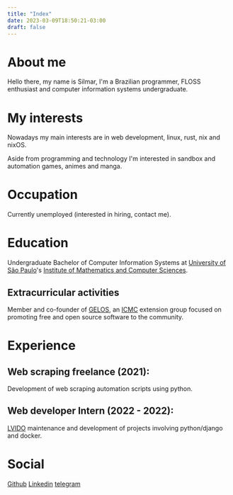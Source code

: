 ```yaml
---
title: "Index"
date: 2023-03-09T18:50:21-03:00
draft: false
---
```

# About me
Hello there, my name is Silmar, I'm a Brazilian programmer, FLOSS enthusiast and computer information systems undergraduate.

# My interests
Nowadays my main interests are in web development, linux, rust, nix and nixOS.

Aside from programming and technology I'm interested in sandbox and automation games, animes and manga.

# Occupation
Currently unemployed (interested in hiring, contact me).

# Education
Undergraduate Bachelor of Computer Information Systems at [University of São Paulo](https://www5.usp.br/)'s [Institute of Mathematics and Computer Sciences](https://www.icmc.usp.br/en/).

## Extracurricular activities
Member and co-founder of [GELOS](https://gelos.club/sobre/), an [ICMC](https://www.icmc.usp.br/en/) extension group focused on promoting free and open source software to the community.


# Experience
## Web scraping freelance (2021):
Development of web scraping automation scripts using python.


## Web developer Intern (2022 - 2022):
[LVIDO](https://www.lvido.tech/) maintenance and development of projects involving python/django and docker.

# Social
[Github](https://github.com/silmarp) [Linkedin](https://www.linkedin.com/in/silmar-junior-2837811a7/) [telegram](https://t.me/silmarp)
